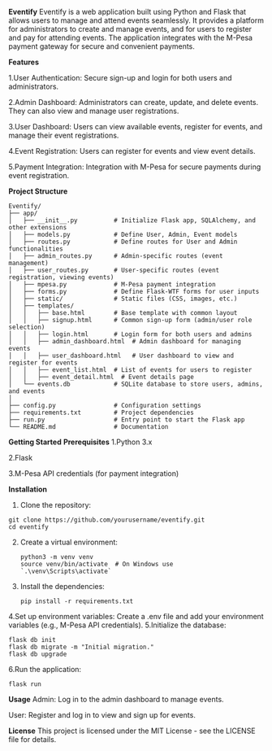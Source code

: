 **Eventify**
Eventify is a web application built using Python and Flask that allows users to manage and attend events seamlessly. It provides a platform for administrators to create and manage events, and for users to register and pay for attending events. The application integrates with the M-Pesa payment gateway for secure and convenient payments.

**Features**

1.User Authentication: Secure sign-up and login for both users and administrators.

2.Admin Dashboard: Administrators can create, update, and delete events. They can also view and manage user registrations.

3.User Dashboard: Users can view available events, register for events, and manage their event registrations.

4.Event Registration: Users can register for events and view event details.

5.Payment Integration: Integration with M-Pesa for secure payments during event registration.

**Project Structure**
```
Eventify/
├── app/
│   ├── __init__.py          # Initialize Flask app, SQLAlchemy, and other extensions
│   ├── models.py            # Define User, Admin, Event models
│   ├── routes.py            # Define routes for User and Admin functionalities
│   ├── admin_routes.py      # Admin-specific routes (event management)
│   ├── user_routes.py       # User-specific routes (event registration, viewing events)
│   ├── mpesa.py             # M-Pesa payment integration
│   ├── forms.py             # Define Flask-WTF forms for user inputs
│   ├── static/              # Static files (CSS, images, etc.)
│   ├── templates/
│   │   ├── base.html        # Base template with common layout
│   │   ├── signup.html      # Common sign-up form (admin/user role selection)
│   │   ├── login.html       # Login form for both users and admins
│   │   ├── admin_dashboard.html  # Admin dashboard for managing events
│   │   ├── user_dashboard.html   # User dashboard to view and register for events
│   │   ├── event_list.html  # List of events for users to register
│   │   ├── event_detail.html  # Event details page
│   └── events.db            # SQLite database to store users, admins, and events
│
├── config.py                # Configuration settings
├── requirements.txt         # Project dependencies
├── run.py                   # Entry point to start the Flask app
└── README.md                # Documentation
```

**Getting Started**
**Prerequisites**
1.Python 3.x

2.Flask

3.M-Pesa API credentials (for payment integration)

**Installation**
1. Clone the repository:
  ```
  git clone https://github.com/yourusername/eventify.git
  cd eventify
  ```
2. Create a virtual environment:
   ```
   python3 -m venv venv
   source venv/bin/activate  # On Windows use `.\venv\Scripts\activate`
    ```
3. Install the dependencies:
   ```
   pip install -r requirements.txt
    ```
4.Set up environment variables:
  Create a .env file and add your environment variables (e.g., M-Pesa API credentials).
5.Initialize the database:
  ```
  flask db init
  flask db migrate -m "Initial migration."
  flask db upgrade
  ```
6.Run the application:
  ```
  flask run
  ```

**Usage**
Admin: Log in to the admin dashboard to manage events.

User: Register and log in to view and sign up for events.

**License**
This project is licensed under the MIT License - see the LICENSE file for details.











   




